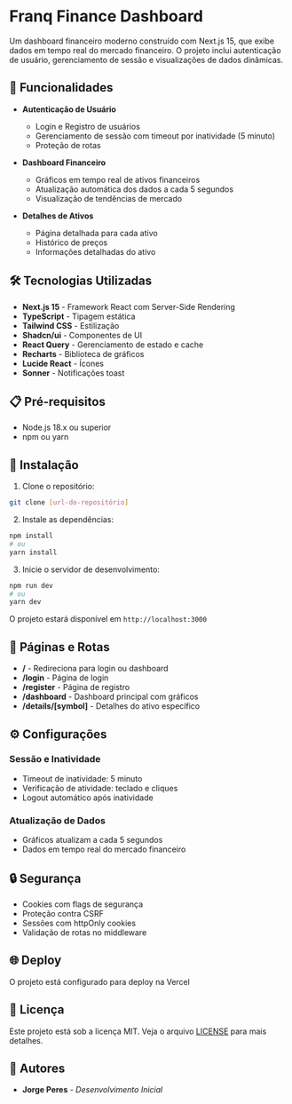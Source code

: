 # Franq Finance Dashboard

Um dashboard financeiro moderno construído com Next.js 15, que exibe dados em tempo real do mercado financeiro. O projeto inclui autenticação de usuário, gerenciamento de sessão e visualizações de dados dinâmicas.

## 🚀 Funcionalidades

- **Autenticação de Usuário**

  - Login e Registro de usuários
  - Gerenciamento de sessão com timeout por inatividade (5 minuto)
  - Proteção de rotas

- **Dashboard Financeiro**

  - Gráficos em tempo real de ativos financeiros
  - Atualização automática dos dados a cada 5 segundos
  - Visualização de tendências de mercado

- **Detalhes de Ativos**
  - Página detalhada para cada ativo
  - Histórico de preços
  - Informações detalhadas do ativo

## 🛠️ Tecnologias Utilizadas

- **Next.js 15** - Framework React com Server-Side Rendering
- **TypeScript** - Tipagem estática
- **Tailwind CSS** - Estilização
- **Shadcn/ui** - Componentes de UI
- **React Query** - Gerenciamento de estado e cache
- **Recharts** - Biblioteca de gráficos
- **Lucide React** - Ícones
- **Sonner** - Notificações toast

## 📋 Pré-requisitos

- Node.js 18.x ou superior
- npm ou yarn

## 🔧 Instalação

1. Clone o repositório:

```bash
git clone [url-do-repositório]
```

2. Instale as dependências:

```bash
npm install
# ou
yarn install
```

3. Inicie o servidor de desenvolvimento:

```bash
npm run dev
# ou
yarn dev
```

O projeto estará disponível em `http://localhost:3000`

## 📱 Páginas e Rotas

- **/** - Redireciona para login ou dashboard
- **/login** - Página de login
- **/register** - Página de registro
- **/dashboard** - Dashboard principal com gráficos
- **/details/[symbol]** - Detalhes do ativo específico

## ⚙️ Configurações

### Sessão e Inatividade

- Timeout de inatividade: 5 minuto
- Verificação de atividade: teclado e cliques
- Logout automático após inatividade

### Atualização de Dados

- Gráficos atualizam a cada 5 segundos
- Dados em tempo real do mercado financeiro

## 🔒 Segurança

- Cookies com flags de segurança
- Proteção contra CSRF
- Sessões com httpOnly cookies
- Validação de rotas no middleware

## 🌐 Deploy

O projeto está configurado para deploy na Vercel

## 📝 Licença

Este projeto está sob a licença MIT. Veja o arquivo [LICENSE](LICENSE) para mais detalhes.

## 👥 Autores

- **Jorge Peres** - _Desenvolvimento Inicial_
